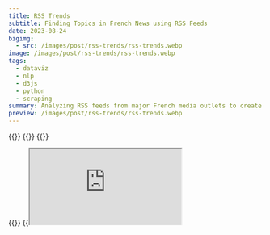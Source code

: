 ```yaml
---
title: RSS Trends
subtitle: Finding Topics in French News using RSS Feeds
date: 2023-08-24
bigimg:
  - src: /images/post/rss-trends/rss-trends.webp
image: /images/post/rss-trends/rss-trends.webp
tags:
  - dataviz
  - nlp
  - d3js
  - python
  - scraping
summary: Analyzing RSS feeds from major French media outlets to create a Text Network depicting news trends and connections between most frequent terms.
preview: /images/post/rss-trends/rss-trends.webp
---
```


{{<link href="https://github.com/antoninfaure/rssTrends" class="btn btn-default my-3" target="_blank" inner="GitHub">}}
{{<link href="https://www.kaggle.com/datasets/antoninfaure/news-france" target="_blank" class="btn btn-info my-3" inner="Kaggle Dataset">}}
{{<link href="https://medium.com/@antonin.faure/grouping-french-news-on-rss-feeds-d4a05404d848" target="_blank" class="btn btn-danger my-3" inner="Medium">}}

{{<link href="https://antoninfaure.github.io/rssTrends/" target="_blank" class="btn btn-success my-3" inner="Live Demo">}}
{{<iframe src="https://antoninfaure.github.io/rssTrends/" class="w-100" >}}

Inspired by and curious about Google News articles grouping by event I challenged myself into replicating its state of the art.

- [Scraping RSS feeds](#scraping-rss-feeds)
- [Extracting vocabulary and tf using NLP](#extracting-vocabulary-and-tf-using-nlp)
- [Creating a Text Network](#creating-a-text-network)
- [Visualizing the Text Network with D3.js](#visualizing-the-text-network-with-d3js)
- [Grouping news with associations rules](#grouping-news-with-associations-rules)
- [Automating with GitHub Actions](#automating-with-github-actions)

---

## Scraping RSS feeds

To retrieve French news articles, I relied on the RSS feeds from the following media sources:

```python
feed_urls = [
    "http://www.lemonde.fr/rss/une.xml",
    "https://www.bfmtv.com/rss/news-24-7/",
    "https://www.liberation.fr/rss/",
    "http://www.lefigaro.fr/rss/figaro_actualites.xml",
    "https://www.franceinter.fr/rss",
    "https://www.lexpress.fr/arc/outboundfeeds/rss/alaune.xml",
    "https://www.francetvinfo.fr/titres.rss",
    "https://www.la-croix.com/RSS",
    "http://tempsreel.nouvelobs.com/rss.xml",
    "http://www.lepoint.fr/rss.xml",
    "https://www.france24.com/fr/rss",
    "https://feeds.leparisien.fr/leparisien/rss",
    "https://www.ouest-france.fr/rss/une",
    "https://www.europe1.fr/rss.xml",
    "https://partner-feeds.20min.ch/rss/20minutes",
    "https://www.afp.com/fr/actus/afp_actualite/792,31,9,7,33/feed"
]
```

A quick script to retrieve the titles and descriptions of all articles using the libraries [BeautifulSoup](https://www.crummy.com/software/BeautifulSoup/bs4/doc/), Pandas, and requests.

```python
def scrap_feeds(feed_urls):
    news_list = pd.DataFrame(columns=('title', 'summary'))

    for feed_url in feed_urls:
        res = requests.get(feed_url)
        feed = BeautifulSoup(res.content, features='xml')

        articles = feed.findAll('item')       
        for article in articles:
            title = BeautifulSoup(article.find('title').get_text(), "html").get_text()
            summary = ""
            if (article.find('description')):
                summary = BeautifulSoup(article.find('description').get_text(), "html").get_text()
                news_list.loc[len(news_list)] = [title, summary]

    return news_list
```

---

## Extracting vocabulary and tf using NLP

Next, it's necessary to process the raw text of the articles using the libraries [Spacy](https://spacy.io) and [NLTK](https://www.nltk.org), which handle special characters, tokenize each term and then lemmatize them. Additionally, a vocabulary dictionary is generated, containing the frequency of terms (tf) within the corpus.

```python
def process_text(docs, lang='fr'):
    if (lang=='fr'):
        nlp = spacy.load('fr_core_news_lg')
    elif (lang=='en'):
        nlp = spacy.load('en_core_web_sm')

    # Utility functions
    punctuation_chars =  [
        chr(i) for i in range(sys.maxunicode)
        if category(chr(i)).startswith("P")
    ]

    lemma_docs = []
    for doc in docs:
        # Tokenize doc
        tokenized_doc = nlp(doc)

        # Lemmanize doc
        lemma_doc = list(filter(lambda token: token.is_stop == False and token.pos_ in ['NOUN', 'PROPN'] and token.lemma_ not in [*string.punctuation, *punctuation_chars], tokenized_doc))
        lemma_doc = list(map(lambda tok: tok.lemma_, lemma_doc))
        lemma_docs.append(lemma_doc)


    def get_vocabulary_frequency(documents):
        vocabulary = dict()
        for doc in documents:
            for word in doc:
                if word in list(vocabulary.keys()):
                    vocabulary[word] += 1
                else:
                    vocabulary[word] = 1

        return vocabulary

    voc = get_vocabulary_frequency(lemma_docs)

    return lemma_docs, voc
```

If you wanna play with the dataset it’s available on Kaggle: {{<link inner="Kaggle" href="https://www.kaggle.com/datasets/antoninfaure/news-france" target="_blank" class="btn btn-info">}}

---

## Creating a Text Network

To visualize the relations between terms, we first have to create a network.

In order to do so we must list the links (*edges*) between each terms (*nodes*). To accomplish this, we’ll use the [NLTK](https://www.nltk.org/) library along with its method for calculating **bigrams** (i.e., pairs of neighboring terms in a sentence). Each bigram thus represents a **link**, while each term represents a **node**, with the node’s size depending on its **term-frequency** (tf).

```python
def process_network(docs, voc, min_freq=5):

    # Filter voc with min_freq
    filtered_voc = dict(filter(lambda elem: elem[1] > min_freq, voc.items()))

    dict_voc_id = dict()
    for i, term in enumerate(filtered_voc):
        dict_voc_id[term] = i

    # List bigrams (edges)
    finder = nltk.BigramCollocationFinder.from_documents(docs)
    bigram_measures = nltk.collocations.BigramAssocMeasures()
    bigrams = list(finder.score_ngrams(bigram_measures.raw_freq))
    min_freq = min(list(map(lambda x: x[1], bigrams)))
    bigrams = list(map(lambda x: (x[0], x[1]/min_freq), bigrams))

    # Filter the bigrams with filtered_voc elements and replace by id
    filtered_bigrams = []
    for bigram in bigrams:
        if (bigram[0][0] in filtered_voc.keys() and bigram[0][1] in filtered_voc.keys()):
            #new_bigram = ( dict_voc_id[bigram[0][0]] , dict_voc_id[bigram[0][1]] )
            new_bigram = bigram[0]
            filtered_bigrams.append((new_bigram, bigram[1]))

    # Set nodes sizes
    sizes = list(filtered_voc.values())

    # Format data
    nodes = []
    for i, term in enumerate(filtered_voc.keys()):
        nodes.append({
            'id': term,
            'label': term,
            'size': sizes[i]
        })

    edges = []
    for i, edge in enumerate(filtered_bigrams):
        (source, target) = edge[0]
        edges.append({
            'id': i,
            'source': source,
            'target': target,
            'size': edge[1]
        })


    # Write JSON files
    output_file(nodes, 'nodes.json')

    output_file(edges, 'edges.json')
```

This script outputs two files:
- `nodes.json`: listing all terms with their frequency as size
- `edges.json`: listing all pairs between terms with their total number of occurrences as size

---

## Visualizing the Text Network with D3.js

In order to visualize the Text Network we will use the [D3.js](https://d3js.org/) library with its [Force Graph](https://d3js.org/d3-force).

```html
<!-- index.html -->

<!DOCTYPE html>
<html lang="en">
  <body>
    <svg id="mynetwork"></svg>

    <style>
      #mynetwork {
        width: 100%;
        min-height: 300px;
        background-color: white;
        height: 70vh;
      }
    </style>
  
    <!-- JQuery -->
    <script src="https://code.jquery.com/jquery-3.4.1.min.js"></script>
  
    <!-- D3.js -->
    <script src="https://d3js.org/d3.v4.min.js"></script>
  
    <!-- Our custom script -->
    <script type="module" src="./network.js"></script>

  </body>
</html>
```

```javascript
// network.js

let date = '19-08-2023'

fetch(`./data/${date}/edges.json`)
  .then(response => {
    if (response.status == 404) throw error;
    return response.json();
  })
  .then(links => {
    fetch(`./data/${date}/nodes.json`)
      .then(response => {
        if (response.status == 404) throw error;
        return response.json();
      })
      .then(nodes => {
        const title = 'News of ' + date
        const width = $('#mynetwork').innerWidth()
        const height = $('#mynetwork').innerHeight()

        var initial_zoom = d3.zoomIdentity.translate(400, 400).scale(0.05);

        //add zoom capabilities 
        var zoom_handler = d3.zoom().on("zoom", zoom_actions);

        const svg = d3.select('#mynetwork')
          .attr('width', width)
          .attr('height', height)
          .call(zoom_handler)
          .call(zoom_handler.transform, initial_zoom)

        var max_value = 0
        for (node of nodes) {
          if (node.size > max_value) max_value = node.size;
        }

        var color = d3.scaleLinear()
          .domain([1, max_value])
          .range(["yellow", "red"])

        const radius = 20

        var simulation = d3.forceSimulation()
          .force("link", d3.forceLink().id(function (d) { return d.id; }))
          .force("charge", d3.forceManyBody())
          .force("center", d3.forceCenter(width / 2, height / 2))
          .force("collide", d3.forceCollide().radius(d => { return (d.size * 3) * radius }).iterations(3))
          .on("tick", ticked);


        var zoomable = svg.append("g").attr("class", "zoomable").attr('transform', initial_zoom),
          link = zoomable.append("g").attr('class', 'links').selectAll(".link"),
          node = zoomable.append("g").attr('class', 'nodes').selectAll(".node")


        // Create a drag handler and append it to the node object instead
        var drag_handler = d3.drag()
          .on("start", dragstarted)
          .on("drag", dragged)
          .on("end", dragended);

        displayTrends(latest_date)
        restart()

        /// SELECT DATE CHANGE
        $('#dataInput').on('change', function (event) {
          var valueSelected = this.value;
          $('#dateAlert').html(``)
          if (valueSelected.match(/^(\d{1,2})-(\d{1,2})-(\d{4})$/)) {
            let date = valueSelected
            loadDate(date)
          } else {
            $('#dateAlert').html(`Erreur. Mauvais format de date`)
          }
        })

        // TITLE
        svg.append('g')
          .append('text')
          .attr('class', 'title')
          .attr('x', width / 2)
          .attr('y', 50)
          .attr('text-anchor', 'middle')
          .text(title);

        /// RESTART WHEN CHANGE OF DATA
        function restart() {
          node.remove()
          link.remove()

          link = zoomable.append("g").attr('class', 'links').selectAll(".link"),
            node = zoomable.append("g").attr('class', 'nodes').selectAll(".node")

          node = node.data(nodes, function (d) { return d.id }).call(function (a) {
            a.transition().attr("r", function (d) {
              return d.size * radius
            })
              .attr("fill", function (d) {
                return color(d.size);
              })
          })

          var selection = node.enter().append('g').attr('class', 'node')

          selection.append("circle")
            .call(function (node) {
              node.transition().attr("r", function (d) {
                return d.size * radius
              })
                .attr("fill", function (d) {
                  return color(d.size);
                })
            })


          selection.append("text")
            .attr('class', 'text-label')
            .attr("text-anchor", "middle")
            .attr("dy", ".35em")
            .text(function (d) {
              return d.label
            })
            .style("font-size", function (d) {
              return d.size * radius
            })
            .style('fill', 'black')

          node = selection.merge(node)

          // Apply the general update pattern to the links.
          link = link.data(links, function (d) { return d.source.id + "-" + d.target.id; });
          link.exit().remove();
          link = link.enter().append("g").append("line")
            .call(function (link) {
              link.transition()
                .attr("stroke-opacity", 1)
                .attr("stroke-width", function (d) { return 10 + 'px' })
            })
            .style('stroke', 'black').merge(link);

          drag_handler(node);

          simulation.nodes(nodes)

          simulation.force("link").links(links);

          simulation.alphaTarget(0.3).restart();
          d3.timeout(function () {
            simulation.alphaTarget(0);
          }, 500)
        }
        /* ----------------- */
        /* UTILITY FUNCTIONS */
        /* ----------------- */

        // EACH SIMULATION TICK
        function ticked() {
          link
            .attr("x1", function (d) { return d.source.x; })
            .attr("y1", function (d) { return d.source.y; })
            .attr("x2", function (d) { return d.target.x; })
            .attr("y2", function (d) { return d.target.y; });

          node
            .attr("transform", function (d) {
              return "translate(" + d.x + "," + d.y + ")";
            })
        }


        function loadDate(date) {
          fetch(`./data/${date}/nodes.json`)
            .then(response => {
              if (response.status == 404) throw error;
              return response.json();
            })
            .then(new_nodes => {
              fetch(`./data/${date}/edges.json`)
                .then(response => {
                  if (response.status == 404) throw error;
                  return response.json();
                })
                .then(new_edges => {
                  links = new_edges
                  nodes = new_nodes
                  svg.select('.title').text('News of ' + date)
                  displayTrends(date)
                  restart()
                })
            })
        }

        function dragstarted(d) {
          if (!d3.event.active) simulation.alphaTarget(0.3).restart();
          d.fx = d.x;
          d.fy = d.y;
        }

        function dragged(d) {
          d.fx = d3.event.x;
          d.fy = d3.event.y;
        }

        function dragended(d) {
          if (!d3.event.active) simulation.alphaTarget(0);
          d.fx = null;
          d.fy = null;
        }

        function zoom_actions() {
          if (zoomable) {
            zoomable.attr("transform", d3.event.transform)
          }
        }
      })
  })
```

Alternatively, the software [Gephi](https://gephi.org/) can be used for handling **large datasets**, which would be otherwise impractical D3.js Force Graph.

---

## Grouping news with associations rules

To obtain the most trending topics, various association rule criteria can be considered: confidence, support, lift, added value, leverage, and conviction.

First we need to create a term-document frequency (TDF) matrix to generate different k-combinations of terms.

```python
te = TransactionEncoder()
te_ary = te.fit(docs).transform(docs, sparse=True)
df = pd.DataFrame.sparse.from_spmatrix(te_ary, columns=te.columns_)
```

When the apply the **Apriori algorithm** to obtain the most relevant k-combinations (where k > 1).

```
def find_combinations(df, criterion="leverage"):
  frequent_itemsets = apriori(df, min_support=0.005, use_colnames=True, verbose=1)
  frequent_itemsets['length'] = frequent_itemsets['itemsets'].apply(lambda x: len(x))
  
  rules = association_rules(frequent_itemsets, metric ="lift", min_threshold = 1)
  rules = rules.sort_values([criterion], ascending =[False])
  
  rules = rules[rules[criterion] > level]

  return rules
```

However, it turns out that several combinations can represent the same “topic”, making it relevant to merge these combinations to obtain a single condensed topic.

Below are the most relevant combinations with criteria values on data from February 13, 2023, using “leverage” as sorting criterion:

{{< table >}}
|     | antecedents       | consequents         | support   | confidence   | lift       | leverage   | conviction   |
|-----|-------------------|---------------------|-----------|--------------|------------|------------|--------------|
| 141 | (Ukraine)         | (guerre)            | 0.048507  | 0.812500     | 14.048387  | 0.045055   | 5.024876     |
| 140 | (guerre)          | (Ukraine)           | 0.048507  | 0.838710     | 14.048387  | 0.045055   | 5.829851     |
| 71  | (Palmade)         | (Pierre)            | 0.041045  | 1.000000     | 22.333333  | 0.039207   | inf          |
| 70  | (Pierre)          | (Palmade)           | 0.041045  | 0.916667     | 22.333333  | 0.039207   | 11.507463    |
| 459 | (Palmade)         | (accident, Pierre)  | 0.027985  | 0.681818     | 24.363636  | 0.026836   | 3.054904     |
| 454 | (accident, Pierre)| (Palmade)           | 0.027985  | 1.000000     | 24.363636  | 0.026836   | inf          |
| 457 | (accident)        | (Pierre, Palmade)   | 0.027985  | 0.937500     | 22.840909  | 0.026760   | 15.343284    |
| 456 | (Pierre, Palmade) | (accident)          | 0.027985  | 0.681818     | 22.840909  | 0.026760   | 3.049041     |
| 73  | (Palmade)         | (accident)          | 0.027985  | 0.681818     | 22.840909  | 0.026760   | 3.049041     |
| 72  | (accident)        | (Palmade)           | 0.027985  | 0.937500     | 22.840909  | 0.026760   | 15.343284    |
| 458 | (Pierre)          | (accident, Palmade) | 0.027985  | 0.625000     | 22.333333  | 0.026732   | 2.592040     |
| 455 | (accident, Palmade)| (Pierre)            | 0.027985  | 1.000000     | 22.333333  | 0.026732   | inf          |
| 95  | (Pierre)          | (accident)          | 0.027985  | 0.625000     | 20.937500  | 0.026648   | 2.587065     |
| 94  | (accident)        | (Pierre)            | 0.027985  | 0.937500     | 20.937500  | 0.026648   | 15.283582    |
| 231 | (réforme)         | (retraite)          | 0.018657  | 1.000000     | 26.800000  | 0.017961   | inf          |
{{< /table >}}

For the relevance criterion, I’ve chosen leverage as it provided the most promising results, but there is room for more exploration in the future.

To merge the combinations, we can make the assumption that in descending  order of relevance, if $(x, y)$ and $(x, z)$ share $x$, then we associate the two and obtain $(x, y, z)$, taking care to index the combination with the higher relevance of the two.

The drawback of this assumption is that we can **link two unrelated** $y$ **and** $z$.

```python
def merge_topics(rules, criterion="leverage", level=0.01):
  trends = []

  for i in rules.index:
      rule = rules.loc[i]
      x = list(rule['antecedents'])
      y = list(rule['consequents'])
      terms = x + y
      same = True
      new_trend = terms
      delete_trends_ids = []
      for term in terms:
          for i, trend in enumerate(trends):
              if (term in trend):
              same = False
                  old_trend = new_trend
                  # old_trend -> new_terms + old_trend
                  new_trend = list(set(new_trend + list(trend)))
                  delete_trends_ids.append(i)
      if (same == True):
          trends.append((tuple(y + x)))
      else:
          trends = [x for i, x in enumerate(trends) if i not in delete_trends_ids]
          trends.insert(min(delete_trends_ids), tuple(new_trend))

  return trends
```

When then obtain these following “merged topics” for the data from February 13, 2023:

```
# Car accident involving Pierre Palmade, tested positive for cocaine (death of a baby in the accident)
('accident','Palmade','Pierre','homme','avocat','sœur','victime','humoriste','affaire','famille')

# War in Ukraine
('Kiev', 'Otan', 'guerre', 'Moldavie', 'Ukraine', 'bakhmout', 'Russie', 'char')

# Pension reform, with Aurélien Pradié (LR deputy) abstaining against his party's opinion
('Pradié','LR','médecin','âge','cotisation','SNCF','février','an','jeudi','Aurélien',
   'RATP','enfant','perturbation','libéral','majorité','carrière','grève','réforme','long','retraite')

# Nikki Haley announces candidacy for the 2024 US presidential election (against Donald Trump)
('Nikki','républicain','Trump','américain','présidentielle','candidat','Haley','Donald')

# Earthquake in Turkey-Syria
('séisme', 'Turquie', 'Syrie')

# Round of 16 Champions League match (PSG - Bayern)
('Bayern', 'PSG')

# Europe votes to end internal combustion engine cars by 2035
('européen','thermique','moteur','pollution','air','automobile',
   'particule','France','vote','parlement','fin')

# Remains of dismembered woman found in Buttes-Chaumont park
('Chaumont', 'butte', 'humain', 'femme', 'reste')

# Bruno Benard (Lyon) postpones diesel ban until 2028
('Bruno', 'Bernard', 'Lyon', 'président', 'zfe')

# Slight decrease in unemployment rate
('taux', 'chômage')

# Stade de France without events in 2024 to prepare for the Olympics
('Paris', 'jo')

# Olivier Dussopt called an assassin by an LFI deputy in the assembly
('Dussopt', 'LFI', 'député')

# Marseille concerned about electric scooter operators
('Marseille', 'trottinette')

# Bansky unveils new artwork on domestic violence for Valentine's Day
('Banksy', 'oeuvre')

# Chinese balloons are found everywhere in the world
('chinois', 'espion', 'ballon')

# It's close to Valentine's Day
('Saint-Valentin', 'conjugal')
```

After testing this method on several days I noticed that the relevance of the merged topic was very **unpredictable** from day to day with the current method.

One solution to this could be to explore more merging solutions with **associations rules** or to perform clustering (with **Spectral Clustering** Algorithm for e.g.).

There’s definitely more work to make this solution more accurate and self-learning.

---

## Automating with GitHub Actions

In order to scrap the data and update our graph on a daily basis without our intervention we can use [GitHub Actions](https://github.com/features/actions). I made a [dedicated post](/post/actions-scraping) to explain the process.

---

For future work it could be interesting to explore not terms but articles clustering instead and finding a way to extract event or topics from their terms.